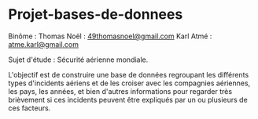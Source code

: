 # Projet-bases-de-donnees

Binôme : 
Thomas Noël : 49thomasnoel@gmail.com
Karl Atmé : atme.karl@gmail.com

Sujet d'étude :
Sécurité aérienne mondiale. 

L'objectif est de construire une base de données regroupant les différents types d'incidents aériens et de les croiser avec les compagnies aériennes, les pays, les années, et bien d'autres informations pour regarder très brièvement si ces incidents peuvent être expliqués par un ou plusieurs de ces facteurs.


